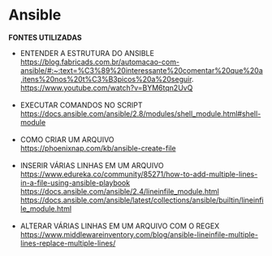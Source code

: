 # Ansible

<strong>FONTES UTILIZADAS</strong>

- ENTENDER A ESTRUTURA DO ANSIBLE<br/>
https://blog.fabricads.com.br/automacao-com-ansible/#:~:text=%C3%89%20interessante%20comentar%20que%20a,itens%20nos%20t%C3%B3picos%20a%20seguir.
https://www.youtube.com/watch?v=BYM6tqn2UvQ
<br/><br/>
- EXECUTAR COMANDOS NO SCRIPT<br/>
https://docs.ansible.com/ansible/2.8/modules/shell_module.html#shell-module
<br/><br/>
- COMO CRIAR UM ARQUIVO<br/>
https://phoenixnap.com/kb/ansible-create-file
<br/><br/>
- INSERIR VÁRIAS LINHAS EM UM ARQUIVO<br/>
https://www.edureka.co/community/85271/how-to-add-multiple-lines-in-a-file-using-ansible-playbook
https://docs.ansible.com/ansible/2.4/lineinfile_module.html
https://docs.ansible.com/ansible/latest/collections/ansible/builtin/lineinfile_module.html
<br/><br/>
- ALTERAR VÁRIAS LINHAS EM UM ARQUIVO COM O REGEX
https://www.middlewareinventory.com/blog/ansible-lineinfile-multiple-lines-replace-multiple-lines/
